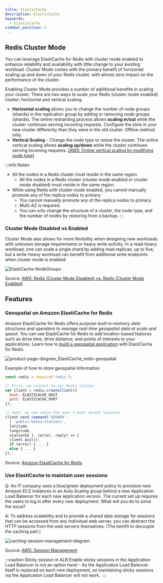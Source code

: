 ```yaml
---
title: ElasticCache
description: ElasticCache
keywords:
  - ElasticCache
sidebar_position: 5
---
```


## Redis Cluster Mode

You can leverage ElastiCache for Redis with cluster mode enabled to enhance reliability and availability with little change to your existing workload. Cluster Mode comes with the primary benefit of horizontal scaling up and down of your Redis cluster, with almost zero impact on the performance of the cluster.

Enabling Cluster Mode provides a number of additional benefits in scaling your cluster. There are two ways to scale your Redis (cluster mode enabled) cluster; horizontal and vertical scaling.
- **Horizontal scaling** allows you to change the number of node groups (shards) in the replication group by adding or removing node groups (shards). The online resharding process allows **scaling in/out** while the cluster continues serving incoming requests.
  Configure the slots in your new cluster differently than they were in the old cluster. Offline method only.
- **Vertical Scaling** - Change the node type to resize the cluster. The online vertical scaling allows **scaling up/down** while the cluster continues serving incoming requests. [[AWS: Online vertical scaling by modifying node type]](https://docs.aws.amazon.com/AmazonElastiCache/latest/red-ug/redis-cluster-vertical-scaling.html)

:::info Notes
- All the nodes in a Redis cluster must reside in the same region
  - All the nodes in a Redis cluster (cluster mode enabled or cluster mode disabled) must reside in the same region.
- While using Redis with cluster mode enabled, you cannot manually promote any of the replica nodes to primary
  - You cannot manually promote any of the replica nodes to primary.
  - Multi-AZ is required.
  - You can only change the structure of a cluster, the node type, and the number of nodes by restoring from a backup.
:::
### Cluster Mode Disabled vs Enabled 

Cluster Mode also allows for more flexibility when designing new workloads with unknown storage requirements or heavy write activity. In a read-heavy workload, one can scale a single shard by adding read replicas, up to five, but a write-heavy workload can benefit from additional write endpoints when cluster mode is enabled.

![ElastiCache-NodeGroups](/img/aws/database/elastic-cache/ElasticCache-NodeGroups.png)

Source: [AWS: Redis (Cluster Mode Disabled) vs. Redis (Cluster Mode Enabled)](https://docs.aws.amazon.com/AmazonElastiCache/latest/red-ug/Replication.Redis-RedisCluster.html)


## Features
### Geospatial on Amazon ElastiCache for Redis

Amazon ElastiCache for Redis offers *purpose-built in-memory data structures and operators to manage real-time geospatial data at scale and speed*. You can use ElastiCache for Redis to add location-based features such as drive time, drive distance, and points of interests to your applications. Learn how to [build a geospatial application](https://aws.amazon.com/blogs/database/amazon-elasticache-utilizing-redis-geospatial-capabilities/) with ElastiCache for Redis.

![product-page-diagram_ElastiCache_redis-geospatial](/img/aws/database/elastic-cache/product-page-diagram_ElastiCache_redis-geospatial.png)

Example of how to store geospatial information 
```js
const redis = require('redis');

// first, we connect to our Redis cluster
var client = redis.createClient({
  host: ELASTICACHE_HOST,
  port: ELASTICACHE_PORT
});

// next, we can store the user's most recent location
client.send_command('GEOADD',
  [ 'public-bikes:stations',
  latitude,
  longitude,
  stationId ], (error, reply) => {
  client.quit();
  if (error) { ... }
  else { ... }
});
```

Source: [Amazon ElastiCache for Redis](https://aws.amazon.com/elasticache/redis/)

### Use ElastiCache to maintain user sessions

Q: An IT company uses a blue/green deployment policy to provision new Amazon EC2 instances in an Auto Scaling group behind a new Application Load Balancer for each new application version. The current set up requires the users to log in after every new deployment. What will you do to solve the issue?

A: To address scalability and to provide a shared data storage for sessions that can be accessed from any individual web server, you can abstract the HTTP sessions from the web servers themselves. (The benifit to decouple the caching part.)

![caching-session-management-diagram](/img/aws/database/elastic-cache/caching-session-management-diagram-v2.png)

Source: [AWS: Session Management](https://aws.amazon.com/caching/session-management/)

:::caution Sticky session in ALB
Enable sticky sessions in the Application Load Balancer is not an option here! - As the Application Load Balancer itself is replaced on each new deployment, so maintaining sticky sessions via the Application Load Balancer will not work. 
:::
